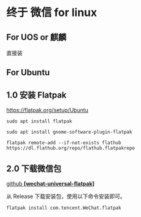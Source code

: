 # 终于 微信 for linux

## For UOS or 麒麟

直接装



## For Ubuntu 

## 1.0   安装 Flatpak

https://flatpak.org/setup/Ubuntu

```shell
sudo apt install flatpak

sudo apt install gnome-software-plugin-flatpak

flatpak remote-add --if-not-exists flathub https://dl.flathub.org/repo/flathub.flatpakrepo
```



## 2.0   下载微信包

[github **[wechat-universal-flatpak]**](https://github.com/web1n/wechat-universal-flatpak)

从 Release 下载安装包，使用以下命令安装即可。

```shell
flatpak install com.tencent.WeChat.flatpak
```

